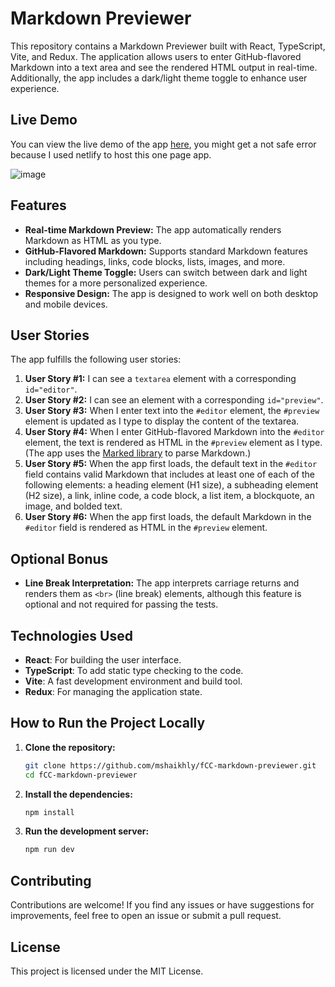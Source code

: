 # Markdown Previewer

This repository contains a Markdown Previewer built with React, TypeScript, Vite, and Redux. The application allows users to enter GitHub-flavored Markdown into a text area and see the rendered HTML output in real-time. Additionally, the app includes a dark/light theme toggle to enhance user experience.

## Live Demo

You can view the live demo of the app [here](https://main--shimmering-flan-2f4088.netlify.app/), you might get a not safe error because I used netlify to host this one page app.

![image](https://github.com/user-attachments/assets/5761ba1c-843f-49c5-8fc9-59f280d1e6f3)


## Features

- **Real-time Markdown Preview:** The app automatically renders Markdown as HTML as you type.
- **GitHub-Flavored Markdown:** Supports standard Markdown features including headings, links, code blocks, lists, images, and more.
- **Dark/Light Theme Toggle:** Users can switch between dark and light themes for a more personalized experience.
- **Responsive Design:** The app is designed to work well on both desktop and mobile devices.

## User Stories

The app fulfills the following user stories:

1. **User Story #1:** I can see a `textarea` element with a corresponding `id="editor"`.
2. **User Story #2:** I can see an element with a corresponding `id="preview"`.
3. **User Story #3:** When I enter text into the `#editor` element, the `#preview` element is updated as I type to display the content of the textarea.
4. **User Story #4:** When I enter GitHub-flavored Markdown into the `#editor` element, the text is rendered as HTML in the `#preview` element as I type. (The app uses the [Marked library](https://cdnjs.com/libraries/marked) to parse Markdown.)
5. **User Story #5:** When the app first loads, the default text in the `#editor` field contains valid Markdown that includes at least one of each of the following elements: a heading element (H1 size), a subheading element (H2 size), a link, inline code, a code block, a list item, a blockquote, an image, and bolded text.
6. **User Story #6:** When the app first loads, the default Markdown in the `#editor` field is rendered as HTML in the `#preview` element.

## Optional Bonus

- **Line Break Interpretation:** The app interprets carriage returns and renders them as `<br>` (line break) elements, although this feature is optional and not required for passing the tests.

## Technologies Used

- **React**: For building the user interface.
- **TypeScript**: To add static type checking to the code.
- **Vite**: A fast development environment and build tool.
- **Redux**: For managing the application state.

## How to Run the Project Locally

1. **Clone the repository:**

   ```bash
   git clone https://github.com/mshaikhly/fCC-markdown-previewer.git
   cd fCC-markdown-previewer

2. **Install the dependencies:**
    ```bash
    npm install

3. **Run the development server:**
     ```bash
    npm run dev

## Contributing
Contributions are welcome! If you find any issues or have suggestions for improvements, feel free to open an issue or submit a pull request.

## License
This project is licensed under the MIT License.
